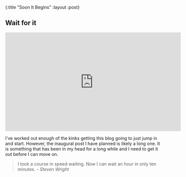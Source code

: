 {:title "Soon It Begins"
 :layout :post}

## Wait for it

<iframe width="560" height="315" src="https://www.youtube.com/embed/g13EY3oEJI8" frameborder="0" allow="accelerometer; autoplay; encrypted-media; gyroscope; picture-in-picture" allowfullscreen></iframe>

I've worked out enough of the kinks getting this blog going to just jump in and start. However, the inaugural post I have
planned is likely a long one. It is something that has been in my head for a long while and I need to get it out before I
can move on.

> I took a course in speed waiting. Now I can wait an hour in only ten minutes. - _Steven Wright_